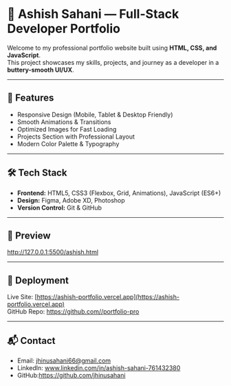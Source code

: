 # 🚀 Ashish Sahani — Full-Stack Developer Portfolio

Welcome to my professional portfolio website built using **HTML, CSS, and JavaScript**.  
This project showcases my skills, projects, and journey as a developer in a **buttery-smooth UI/UX**.

---

## 🌟 Features
- Responsive Design (Mobile, Tablet & Desktop Friendly)
- Smooth Animations & Transitions
- Optimized Images for Fast Loading
- Projects Section with Professional Layout
- Modern Color Palette & Typography

---

## 🛠️ Tech Stack
- **Frontend:** HTML5, CSS3 (Flexbox, Grid, Animations), JavaScript (ES6+)
- **Design:** Figma, Adobe XD, Photoshop
- **Version Control:** Git & GitHub

---

## 📸 Preview
http://127.0.0.1:5500/ashish.html

---

## 🚀 Deployment
Live Site: [https://ashish-portfolio.vercel.app](https://ashish-portfolio.vercel.app)  
GitHub Repo: [https://github.com/<jhinusahani>/portfolio-pro](https://github.com/<jhinusahani>/portfolio-pro)

---

## 📬 Contact
- Email: jhinusahani66@gmail.com
- LinkedIn: www.linkedin.com/in/ashish-sahani-761432380
- GitHub:https://github.com/jhinusahani
